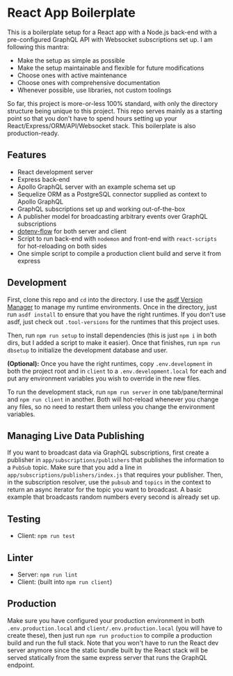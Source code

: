 # React App Boilerplate

This is a boilerplate setup for a React app with a Node.js back-end with a pre-configured GraphQL API with Websocket subscriptions set up. I am following this mantra:

* Make the setup as simple as possible
* Make the setup maintainable and flexible for future modifications
* Choose ones with active maintenance
* Choose ones with comprehensive documentation
* Whenever possible, use libraries, not custom toolings

So far, this project is more-or-less 100% standard, with only the directory structure being unique to this project. This repo serves mainly as a starting point so that you don't have to spend hours setting up your React/Express/ORM/API/Websocket stack. This boilerplate is also production-ready.

## Features

* React development server
* Express back-end
* Apollo GraphQL server with an example schema set up
* Sequelize ORM as a PostgreSQL connector supplied as context to Apollo GraphQL
* GraphQL subscriptions set up and working out-of-the-box
* A publisher model for broadcasting arbitrary events over GraphQL subscriptions
* [dotenv-flow](https://www.npmjs.com/package/dotenv-flow) for both server and client
* Script to run back-end with `nodemon` and front-end with `react-scripts` for hot-reloading on both sides
* One simple script to compile a production client build and serve it from express

## Development

First, clone this repo and `cd` into the directory. I use the [asdf Version Manager](https://asdf-vm.com/) to manage my runtime environments. Once in the directory, just run `asdf install` to ensure that you have the right runtimes. If you don't use asdf, just check out `.tool-versions` for the runtimes that this project uses.

Then, run `npm run setup` to install dependencies (this is just `npm i` in both dirs, but I added a script to make it easier). Once that finishes, run `npm run dbsetup` to initialize the development database and user.

**(Optional):** Once you have the right runtimes, copy `.env.development` in both the project root and in `client` to a `.env.development.local` for each and put any environment variables you wish to override in the new files.

To run the development stack, run `npm run server` in one tab/pane/terminal and `npm run client` in another. Both will hot-reload whenever you change any files, so no need to restart them unless you change the environment variables.

## Managing Live Data Publishing

If you want to broadcast data via GraphQL subscriptions, first create a publisher in `app/subscriptions/publishers` that publishes the information to a `PubSub` topic. Make sure that you add a line in `app/subscriptions/publishers/index.js` that requires your publisher. Then, in the subscription resolver, use the `pubsub` and `topics` in the context to return an async iterator for the topic you want to broadcast. A basic example that broadcasts random numbers every second is already set up.

## Testing

* Client: `npm run test`

## Linter

* Server: `npm run lint`
* Client: (built into `npm run client`)

## Production

Make sure you have configured your production environment in both `.env.production.local` and `client/.env.production.local` (you will have to create these), then just run `npm run production` to compile a production build and run the full stack. Note that you won't have to run the React dev server anymore since the static bundle built by the React stack will be served statically from the same express server that runs the GraphQL endpoint.

